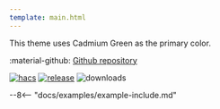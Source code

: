 ```yaml
---
template: main.html
---
```


This theme uses Cadmium Green as the primary color.

:material-github: [Github repository][m3-theme-github-url]

[![hacs][hacs-badge]][hacs-url]
[![release][release-badge]][release-url]
![downloads][downloads-badge]

--8<-- "docs/examples/example-include.md"

<!--- References to pictures... -->

[M3 Example Light]: ../assets/screenshots/m3-example-d02-light.png
[M3 Example Dark]: ../assets/screenshots/m3-example-d02-dark.png

[M3 Palettes]: ../assets/screenshots/m3-theme-d02-palettes.png
[M3 Surfaces]: ../assets/screenshots/m3-theme-d02-surfaces.png
[M3 Light]: ../assets/screenshots/m3-theme-d02-light.png
[M3 Dark]: ../assets/screenshots/m3-theme-d02-dark.png

<!--- References to external links... -->

[sak-example-12-url]: https://swiss-army-knife.docs.amoebelabs.com/examples/example-12/
[m3-theme-github-url]: https://github.com/AmoebeLabs/HA-Theme_M3-D02-CadmiumGreen

<!-- Badges -->

[hacs-url]: https://github.com/hacs/default
[hacs-badge]: https://img.shields.io/badge/HACS-Default-41BDF5.svg?style=for-the-badge
[release-badge]: https://img.shields.io/github/v/release/AmoebeLabs/HA-Theme_M3-D02-CadmiumGreen?style=for-the-badge
[downloads-badge]: https://img.shields.io/github/downloads/AmoebeLabs/HA-Theme_M3-D02-CadmiumGreen/total?style=for-the-badge


<!-- References -->

[home-assistant]: https://www.home-assistant.io/
[home-assitant-theme-docs]: https://www.home-assistant.io/integrations/frontend/#defining-themes
[hacs]: https://hacs.xyz
[release-url]: https://github.com/AmoebeLabs/HA-Theme_M3-D02-CadmiumGreen/releases
[sak-docs-url]: https://swiss-army-knife.docs.amoebelabs.com/